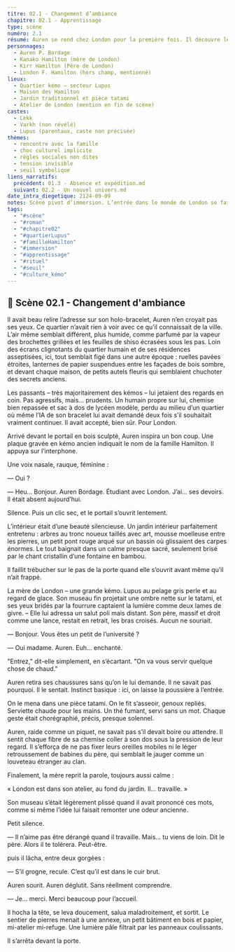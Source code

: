 ```yaml
---
titre: 02.1 - Changement d’ambiance
chapitre: 02.1 - Apprentissage
type: scène
numéro: 2.1
résumé: Auren se rend chez London pour la première fois. Il découvre le quartier Lupus et la maison familiale, dominée par des règles implicites, une atmosphère silencieuse et une tension culturelle profonde.
personnages:
  - Auren P. Bordage
  - Kanako Hamilton (mère de London)
  - Kirr Hamilton (Père de London)
  - London F. Hamilton (hors champ, mentionné)
lieux:
  - Quartier kémo – secteur Lupus
  - Maison des Hamilton
  - Jardin traditionnel et pièce tatami
  - Atelier de London (mention en fin de scène)
castes:
  - Lekk
  - Varkh (non révélé)
  - Lupus (parentaux, caste non précisée)
thèmes:
  - rencontre avec la famille
  - choc culturel implicite
  - règles sociales non dites
  - tension invisible
  - seuil symbolique
liens_narratifs:
  précédent: 01.3 - Absence et expédition.md
  suivant: 02.2 - Un nouvel univers.md
date_intra_diegetique: 2124-09-09
notes: Scène pivot d’immersion. L’entrée dans le monde de London se fait par la structure familiale et les codes Lupus. Auren sent sans comprendre. Cette scène introduit la logique de seuils, de silence et de territoire. Le style cérémonieux et tendu de l’accueil donne le ton du Chapitre 2.
tags:
  - "#scène"
  - "#roman"
  - "#chapitre02"
  - "#quartierLupus"
  - "#familleHamilton"
  - "#immersion"
  - "#apprentissage"
  - "#rituel"
  - "#seuil"
  - "#culture_kémo"
---
```


## 📝 Scène 02.1 - Changement d'ambiance

Il avait beau relire l’adresse sur son holo-bracelet, Auren n’en croyait pas ses yeux. Ce quartier n’avait rien à voir avec ce qu’il connaissait de la ville. L’air même semblait différent, plus humide, comme parfumé par la vapeur des brochettes grillées et les feuilles de shiso écrasées sous les pas. Loin des écrans clignotants du quartier humain et de ses résidences asseptisées, ici, tout semblait figé dans une autre époque : ruelles pavées étroites, lanternes de papier suspendues entre les façades de bois sombre, et devant chaque maison, de petits autels fleuris qui semblaient chuchoter des secrets anciens.

Les passants – très majoritairement des kémos – lui jetaient des regards en coin. Pas agressifs, mais... prudents. Un humain propre sur lui, chemise bien repassée et sac à dos de lycéen modèle, perdu au milieu d’un quartier où même l’IA de son bracelet lui avait demandé deux fois s’il souhaitait vraiment continuer. Il avait accepté, bien sûr. Pour London.

Arrivé devant le portail en bois sculpté, Auren inspira un bon coup. Une plaque gravée en kémo ancien indiquait le nom de la famille Hamilton. Il appuya sur l’interphone. 

Une voix nasale, rauque, féminine :

— Oui ?

— Heu… Bonjour. Auren Bordage. Étudiant avec London. J’ai… ses devoirs. Il était absent aujourd’hui.

Silence.
Puis un clic sec, et le portail s’ouvrit lentement.

L’intérieur était d’une beauté silencieuse. Un jardin intérieur parfaitement entretenu : arbres au tronc noueux taillés avec art, mousse moelleuse entre les pierres, un petit pont rouge arqué sur un bassin où glissaient des carpes énormes. Le tout baignait dans un calme presque sacré, seulement brisé par le chant cristallin d’une fontaine en bambou.

Il faillit trébucher sur le pas de la porte quand elle s’ouvrit avant même qu’il n’ait frappé.

La mère de London – une grande kémo. Lupus au pelage gris perle et au regard de glace. Son museau fin projetait une ombre nette sur le tatami, et ses yeux bridés par la fourrure captaient la lumière comme deux lames de givre. – Elle lui adressa un salut poli mais distant. Son père, massif et droit comme une lance, restait en retrait, les bras croisés. Aucun ne souriait.

— Bonjour. Vous êtes un petit de l’université ?

— Oui madame. Auren. Euh… enchanté.

"Entrez," dit-elle simplement, en s’écartant. "On va vous servir quelque chose de chaud."

Auren retira ses chaussures sans qu’on le lui demande.
Il ne savait pas pourquoi. Il le sentait.
Instinct basique : ici, on laisse la poussière à l’entrée.

On le mena dans une pièce tatami. On le fit s’asseoir, genoux repliés. Serviette chaude pour les mains. Un thé fumant, servi sans un mot. Chaque geste était chorégraphié, précis, presque solennel.

Auren, raide comme un piquet, ne savait pas s’il devait boire ou attendre. Il sentit chaque fibre de sa chemise coller à son dos sous la pression de leur regard. Il s’efforça de ne pas fixer leurs oreilles mobiles ni le léger retroussement de babines du père, qui semblait le jauger comme un louveteau étranger au clan.

Finalement, la mère reprit la parole, toujours aussi calme :

« London est dans son atelier, au fond du jardin. Il... travaille. »

Son museau s’était légèrement plissé quand il avait prononcé ces mots, comme si même l’idée lui faisait remonter une odeur ancienne.

Petit silence.

— Il n’aime pas être dérangé quand il travaille. Mais… tu viens de loin. Dit le père.
Alors il te tolérera. Peut-être.

puis il lâcha, entre deux gorgées :

— S’il grogne, recule. C’est qu’il est dans le cuir brut.

Auren sourit. Auren déglutit. Sans réellment comprendre.

— Je… merci. Merci beaucoup pour l’accueil.

Il hocha la tête, se leva doucement, salua maladroitement, et sortit. Le sentier de pierres menait à une annexe, un petit bâtiment en bois et papier, mi-atelier mi-refuge. Une lumière pâle filtrait par les panneaux coulissants.

Il s’arrêta devant la porte.
